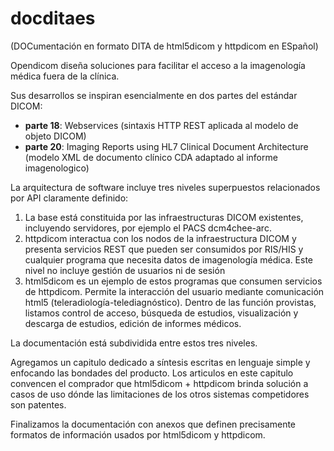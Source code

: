 # docditaes
(DOCumentación en formato DITA de html5dicom y httpdicom en ESpañol)

Opendicom diseña soluciones para facilitar el acceso a la imagenología médica fuera de la clínica.

Sus desarrollos se inspiran esencialmente en dos partes del estándar DICOM:

- **parte 18**: Webservices (sintaxis HTTP REST aplicada al modelo de objeto DICOM)
- **parte 20**: Imaging Reports using HL7 Clinical Document Architecture (modelo XML de documento clínico CDA adaptado al informe imagenologico)

La arquitectura de software incluye tres niveles superpuestos relacionados por API claramente definido:


1. La base está constituida por las infraestructuras DICOM existentes, incluyendo servidores, por ejemplo el PACS dcm4chee-arc.
2. httpdicom interactua con los nodos de la infraestructura DICOM y presenta servicios REST que pueden ser consumidos por RIS/HIS y cualquier programa que necesita datos de imagenología médica. Este nivel no incluye gestión de usuarios ni de sesión
3. html5dicom es un ejemplo de estos programas que consumen servicios de httpdicom. Permite la interacción del usuario mediante comunicación html5 (teleradiología-telediagnóstico). Dentro de las función provistas, listamos control de acceso, búsqueda de estudios, visualización y descarga de estudios, edición de informes médicos.                                                                                                                                                                                                             


La documentación está subdividida entre estos tres niveles.

Agregamos un capitulo dedicado a síntesis escritas en lenguaje simple y enfocando las bondades del producto. Los articulos en este capitulo convencen el comprador que html5dicom + httpdicom brinda solución a casos de uso dónde las limitaciones de los otros sistemas competidores son patentes.

Finalizamos la documentación con anexos que definen precisamente formatos de información usados por html5dicom y httpdicom.
